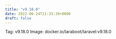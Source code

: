 ```yaml
---
title: "v9.18.0"
date: 2022-06-24T21:33:39+0000
draft: false
---
```


Tag: v9.18.0
Image: docker.io/laraboot/laravel:v9.18.0
